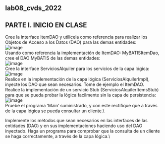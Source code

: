 ## lab08_cvds_2022
## PARTE I. INICIO EN CLASE
Cree la interface ItemDAO y utilicela como referencia para realizar los Objetos de Acceso a los Datos (DAO) para las demas entidades:\
![image](https://user-images.githubusercontent.com/98216838/160669244-d0732236-9a23-4a84-8d0b-11e3e9fc2973.png)\
Usando como referencia la implementación de ItemDAO: MyBATISItemDao, cree el DAO MyBATIS de las demas entidades:\
![image](https://user-images.githubusercontent.com/98216838/160671573-0fc12885-161e-4be9-af7a-cd17309826b0.png)\
Cree la interface ServiciosAlquiler para los servicios de la capa lógica:\
![image](https://user-images.githubusercontent.com/98216838/160672132-832cd925-8d1e-4d45-a0c6-435b2e7ada1c.png)\
Realice en la implementación de la capa lógica (ServiciosAlquilerImpl), inyecte los DAO que sean necesarios. Tome de ejemplo el ItemDAO.\
Realice la implementación de un servicio Stub (ServiciosAlquilerItemsStub) para que se pueda probar la lógica facilmente sin la capa de persistencia:\
![image](https://user-images.githubusercontent.com/98216838/160673201-1c69c788-4fa5-4bbc-9164-0326de51137c.png)\
Pruebe el programa ‘Main’ suministrado, y con este rectifique que a través de la capa lógica se pueda consultar un cliente.\

Implemente los métodos que sean necesarios en las interfaces de las entidades (DAO) y en sus implementaciones haciendo uso del DAO inyectado. Haga un programa para comprobar que la consulta de un cliente se haga correctamente, a través de la capa lógica.\


